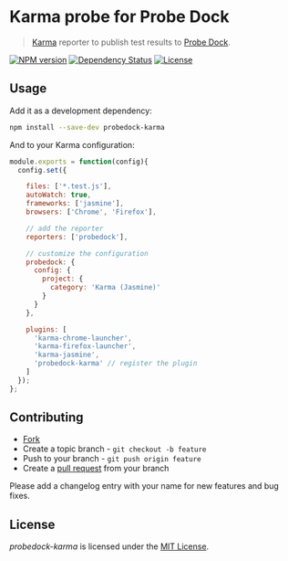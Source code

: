 # Karma probe for Probe Dock

> [Karma](http://karma-runner.github.io/) reporter to publish test results to [Probe Dock](https://github.com/probedock/probedock).

[![NPM version](https://badge.fury.io/js/probedock-karma.svg)](http://badge.fury.io/js/probedock-karma)
[![Dependency Status](https://gemnasium.com/probedock/probedock-karma.svg)](https://gemnasium.com/probedock/probedock-karma)
[![License](https://img.shields.io/github/license/probedock/probedock-karma.svg)](LICENSE.txt)



## Usage

Add it as a development dependency:

```bash
npm install --save-dev probedock-karma
```

And to your Karma configuration:

```js
module.exports = function(config){
  config.set({

    files: ['*.test.js'],
    autoWatch: true,
    frameworks: ['jasmine'],
    browsers: ['Chrome', 'Firefox'],

    // add the reporter
    reporters: ['probedock'],

    // customize the configuration
    probedock: {
      config: {
        project: {
          category: 'Karma (Jasmine)'
        }
      }
    },

    plugins: [
      'karma-chrome-launcher',
      'karma-firefox-launcher',
      'karma-jasmine',
      'probedock-karma' // register the plugin
    ]
  });
};
```



## Contributing

* [Fork](https://help.github.com/articles/fork-a-repo)
* Create a topic branch - `git checkout -b feature`
* Push to your branch - `git push origin feature`
* Create a [pull request](http://help.github.com/pull-requests/) from your branch

Please add a changelog entry with your name for new features and bug fixes.



## License

*probedock-karma* is licensed under the [MIT License](http://opensource.org/licenses/MIT).
